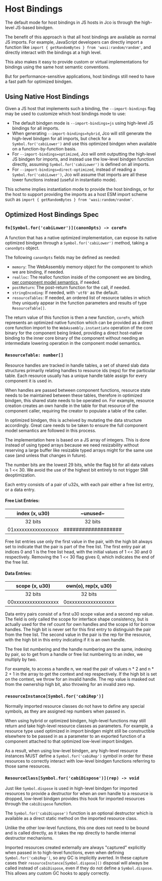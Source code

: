 # Host Bindings

The default mode for host bindings in JS hosts in Jco is through the high-level JS-based bindgen.

The benefit of this approach is that all host bindings are available as normal JS imports. For
example, JavaScript developers can directly import a function like
`import { getRandomBytes } from 'wasi:random/random'`, and directly interact with the bindings
at a high level.

This also makes it easy to provide custom or virtual implementations for bindings using the same
host semantic conventions.

But for performance-sensitive applications, host bindings still need to have a fast path for
optimized bindgen.

## Using Native Host Bindings

Given a JS host that implements such a binding, the `--import-bindings` flag may be used to customize
which host bindings mode to use:

* The default bindgen mode is `--import-bindings=js` using high-level JS bindings for all imports.
* When generating `--import-bindings=hybrid`, Jco will still generate the high-level bindgen for all imports, but
  check for a `Symbol.for('cabiLower')` and use this optimized bindgen when available on a function-by-function
  basis.
* For `--import-bindings=optimized`, Jco will omit outputting the high-level JS bindgen for imports, and instead use
  the low-level bindgen function directly, assuming `Symbol.for('cabiLower')` is defined on all imports.
* For `--import-bindings=direct-optimized`, instead of reading a `Symbol.for('cabiLower')`, Jco will assume that
  imports are all these lower functions instead (useful in instantiatio mode).

This scheme implies instantiation mode to provide the host bindings, or for the host to support
providing the imports as a host ESM import scheme such as `import { getRandomBytes } from 'wasi:random/random'`.

## Optimized Host Bindings Spec

### `fn[Symbol.for('cabiLower')](canonOpts) -> coreFn`

A function that has a native optimized implementation, can expose its native optimized bindgen through
a `Symbol.for('cabiLower')` method, taking a `canonOpts` object.

The following `canonOpts` fields may be defined as needed:

* `memory`: The WebAssembly memory object for the component to which we are binding, if needed.
* `realloc`: The realloc function inside of the component we are binding, [per component model semantics](https://github.com/WebAssembly/component-model/blob/main/design/mvp/Binary.md#canonical-definitions), if needed.
* `postReturn`: The post-return function for the call, if needed.
* `stringEncoding`: If needed, with `'utf8'` as the default.
* `resourceTables`: If needed, an ordered list of resource tables in which they uniquely appear in the
function parameters and results of type `ResourceTable[]`.

The return value of this function is then a new function, `coreFn`, which represents an optimized
native function which can be provided as a direct core function import to the
`WebAssembly.instantiate` operation of the core binary for the component being linked, providing a
direct host-native binding to the inner core binary of the component without needing an intermediate
lowering operation in the component model semantics.

### `ResourceTable: number[]`

Resource handles are tracked in handle tables, a set of shared slab data structures primarily
relating handles to resource ids (reps) for the particular table. Each resource usually has a unique
handle table assign for every component it is used in.

When handles are passed between component functions, resource state needs to be maintained between
these tables, therefore in optimized bindgen, this shared state needs to be operated on. For example,
resource creation creates an own handle in the table for that resource of the component caller,
requiring the creator to populate a table of the caller.

In optimized bindgen, this is acheived by mutating the data structure accordingly. Great care needs
to be taken to ensure the full component model semantics are followed in this process.

The implementation here is based on a JS array of integers. This is done instead of using typed
arrays because we need resizability without reserving a large buffer like resizable typed arrays
might for the same use case (and unless that changes in future).

The number bits are the lowest 29 bits, while the flag bit for all data values is 1 << 30. We avoid
the use of the highest bit entirely to not trigger SMI deoptimization.

Each entry consists of a pair of u32s, with each pair either a free list entry, or a data entry.

#### Free List Entries:

|    index (x, u30)   |       ~unused~      |
|:-------------------:|:-------------------:|
|       32 bits       | 32 bits             |
| 01xxxxxxxxxxxxxxxxx | ################### |

Free list entries use only the first value in the pair, with the high bit always set
to indicate that the pair is part of the free list. The first entry pair at indices
0 and 1 is the free list head, with the initial values of 1 << 30 and 0 respectively.
Removing the 1 << 30 flag gives 0, which indicates the end of the free list.

#### Data Entries:

|    scope (x, u30)   | own(o), rep(x, u30) |
|:-------------------:|:-------------------:|
|       32 bits       | 32 bits             |
| 00xxxxxxxxxxxxxxxxx | 0oxxxxxxxxxxxxxxxxx |

Data entry pairs consist of a first u30 scope value and a second rep value. The field
is only called the scope for interface shape consistency, but is actually used for the
ref count for own handles and the scope id for borrow handles. The high bit is never
set for this first entry to distinguish the pair from the free list. The second value
in the pair is the rep for the resource, with the high bit in this entry indicating
if it is an own handle.

The free list numbering and the handle numbering are the same, indexing by pair, so to
get from a handle or free list numbering to an index, we multiply by two.

For example, to access a handle n, we read the pair of values n * 2 and n * 2 + 1 in
the array to get the context and rep respectively. If the high bit is set on the
context, we throw for an invalid handle. The rep value is masked out from the
ownership high bit, also throwing for an invalid zero rep.

### `resourceInstance[Symbol.for('cabiRep')]`

Normally imported resource classes do not have to define any special symbols, as they are assigned
rep numbers when passed in.

When using hybrid or optimized bindgen, high-level functions may still return and take high-level
resource classes as parameters. For example, a resource type used optimized in import bindgen might
still be constructible elsewhere to be passed in as a parameter to an exported function of a
component attached to that optimized low-level import bindgen.

As a result, when using low-level bindgen, any high-level resource instances MUST define a
`Symbol.for('cabiRep')` symbol in order for these resources to correctly interact with low-level
bindgen functions referring to those same resources.

### `ResourceClass[Symbol.for('cabiDispose')](rep) -> void`

Just like `Symbol.dispose` is used in high-level bindgen for imported resources to provide a
destructor for when an own handle to a resource is dropped, low-level bindgen provides this hook
for imported resources through the `cabiDispose` function.

The `Symbol.for('cabiDispose')` function is an optional destructor which is available as a direct
static method on the imported resource class.

Unlike the other low-level functions, this one does not need to be bound and is called directly, as
it takes the rep directly to handle internal destructor mechanisms.

Imported resources created externally are always "captured" explicitly when passed in to high-level
functions, even when defining `Symbol.for('cabiRep')`, so any GC is implicitly averted. In these
capture cases their `resourceInstance[Symbol.dispose]()` disposal will always be called instead
of `cabiDispose`, even if they do not define a `Symbol.dispose`. This allows any custom GC hooks to
apply correctly.
